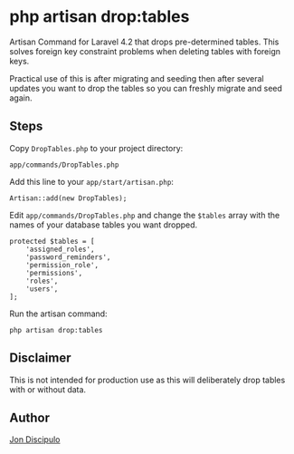 php artisan drop:tables
=======================

Artisan Command for Laravel 4.2 that drops pre-determined tables. This solves foreign key constraint problems when deleting tables with foreign keys.

Practical use of this is after migrating and seeding then after several updates you want to drop the tables so you can freshly migrate and seed again.




## Steps

Copy `DropTables.php` to your project directory:

    app/commands/DropTables.php


Add this line to your `app/start/artisan.php`:

    Artisan::add(new DropTables);


Edit `app/commands/DropTables.php` and change the `$tables` array with the names of your database tables you want dropped.

    protected $tables = [
        'assigned_roles',
        'password_reminders',
        'permission_role',
        'permissions',
        'roles',
        'users',
    ];


Run the artisan command:

    php artisan drop:tables



    
## Disclaimer

This is not intended for production use as this will deliberately drop tables with or without data.




## Author

[Jon Discipulo](http://jondiscipulo.com/)


